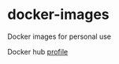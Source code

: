 # docker-images
Docker images for personal use

Docker hub [profile](https://hub.docker.com/u/monro)

